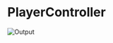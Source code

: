 # PlayerController
![Output](https://github.com/TanmayGames0/PlayerController/assets/135243819/8299a996-02cd-4170-86aa-fd9b24031e29)
